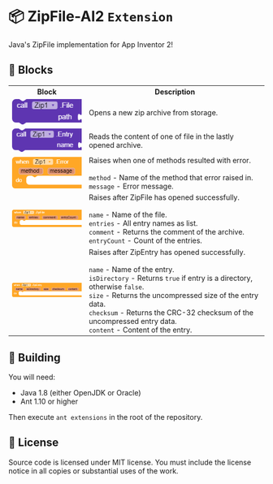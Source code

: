 # 📦 ZipFile-AI2 `Extension`

Java's ZipFile implementation for App Inventor 2!

## 🧩 Blocks

<table style="width:100%">
    <tr>
        <th width="30%">Block</th>
        <th>Description</th>
    </tr>
    <!-- FILE  -->
    <tr>
        <td align="right">
            <img src="assets/blocks/method_file.png">
        </td>
        <td>
            Opens a new zip archive from storage.
        </td>
    </tr>
    <!-- ENTRY  -->
    <tr>
        <td align="right">
            <img src="assets/blocks/method_entry.png">
        </td>
        <td>
            Reads the content of one of file in the lastly opened archive.
        </td>
    </tr>
    <!-- EVENT ERROR  -->
    <tr>
        <td align="right">
            <img src="assets/blocks/event_error.png">
        </td>
        <td>
            Raises when one of methods resulted with error.
            <br><br>
            <code>method</code> - Name of the method that error raised in.
            <br>
            <code>message</code> - Error message.
        </td>
    </tr>
    <!-- EVENT ZIPFILE  -->
    <tr>
        <td align="right">
            <img src="assets/blocks/event_zipfile.png">
        </td>
        <td>
            Raises after ZipFile has opened successfully.
            <br><br>
            <code>name</code> - Name of the file.
            <br>
            <code>entries</code> - All entry names as list.
            <br>
            <code>comment</code> - Returns the comment of the archive.
            <br>
            <code>entryCount</code> - Count of the entries.
        </td>
    </tr>
    <!-- EVENT ZIPENTRY  -->
    <tr>
        <td align="right">
            <img src="assets/blocks/event_zipentry.png">
        </td>
        <td>
            Raises after ZipEntry has opened successfully.
            <br><br>
            <code>name</code> - Name of the entry.
            <br>
            <code>isDirectory</code> - Returns <code>true</code> if entry is a directory, otherwise <code>false</code>.
            <br>
            <code>size</code> - Returns the uncompressed size of the entry data.
            <br>
            <code>checksum</code> - Returns the CRC-32 checksum of the uncompressed entry data.
            <br>
            <code>content</code> - Content of the entry.
        </td>
    </tr>

</table>

## 🔨 Building

You will need:

-   Java 1.8 (either OpenJDK or Oracle)
-   Ant 1.10 or higher

Then execute `ant extensions` in the root of the repository.

## 🏅 License

Source code is licensed under MIT license. You must include the license notice in all copies or substantial uses of the work.
